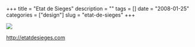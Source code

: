 +++
title = "Etat de Sieges"
description = ""
tags = []
date = "2008-01-25"
categories = ["design"]
slug = "etat-de-sieges"
+++


 

  <div id="screens-thumbs" class="clearfix">
    <div class="txt-center" id="design-submission"><a href="http://etatdesieges.com/"><img id='bluga-thumbnail-1080' class='bluga-thumbnail large' src='//konigi.com/media/bluga/
wt47f281fced84d_0.jpg'/></a></div>  
  </div>   
<p><a href="http://etatdesieges.com/">http://etatdesieges.com</a></p>




